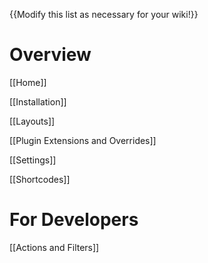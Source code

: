 {{Modify this list as necessary for your wiki!}}

# Overview

[[Home]]

[[Installation]]

[[Layouts]]

[[Plugin Extensions and Overrides]]

[[Settings]]

[[Shortcodes]]


# For Developers

[[Actions and Filters]]
